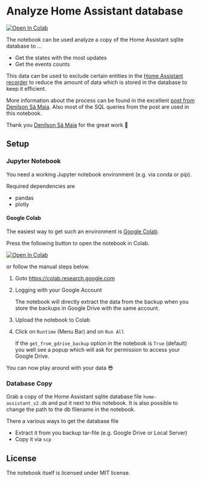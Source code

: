 # Analyze Home Assistant database

<a target="_blank" href="https://colab.research.google.com/github/tonka3000/analyze-ha-db/blob/main/check_ha_db.ipynb">
  <img src="https://colab.research.google.com/assets/colab-badge.svg" alt="Open In Colab"/>
</a>

The notebook can be used analyze a copy of the Home Assistant sqlite database to ...

- Get the states with the most updates
- Get the events counts

This data can be used to exclude certain entities in the [Home Assistant recorder](https://www.home-assistant.io/integrations/recorder/#configure-filter) to reduce the amount of data which is stored in the database to keep it efficient.

More information about the process can be found in the excellent [post from Denilson Sá Maia](https://community.home-assistant.io/t/how-to-keep-your-recorder-database-size-under-control/295795).
Also most of the SQL queries from the post are used in this notebook.

Thank you [Denilson Sá Maia](https://github.com/denilsonsa) for the great work 🙏

## Setup

### Jupyter Notebook

You need a working Jupyter notebook environment (e.g. via conda or pip).

Required dependencies are

- pandas
- plotly

#### Google Colab

The easiest way to get such an environment is [Google Colab](https://colab.research.google.com).

Press the following button to open the notebook in Colab.

<a target="_blank" href="https://colab.research.google.com/github/tonka3000/analyze-ha-db/blob/main/check_ha_db.ipynb">
  <img src="https://colab.research.google.com/assets/colab-badge.svg" alt="Open In Colab"/>
</a>

or follow the manual steps below.

1. Goto https://colab.research.google.com
2. Logging with your Google Account

   The notebook will directly extract the data from the backup when you store the backups in Google Drive with the same account.

3. Upload the notebook to Colab
4. Click on `Runtime` (Menu Bar) and on `Run All`

   If the `get_from_gdrive_backup` option in the notebook is `True` (default) you well see a popup which will ask for permission to access your Google Drive.

You can now play around with your data 😎

### Database Copy

Grab a copy of the Home Assistant sqlite database file `home-assistant_v2.db` and put it next to this notebook.
It is also possible to change the path to the db filename in the notebook.

There a various ways to get the database file

- Extract it from you backup tar-file (e.g. Google Drive or Local Server)
- Copy it via `scp`

## License

The notebook itself is licensed under MIT license.
